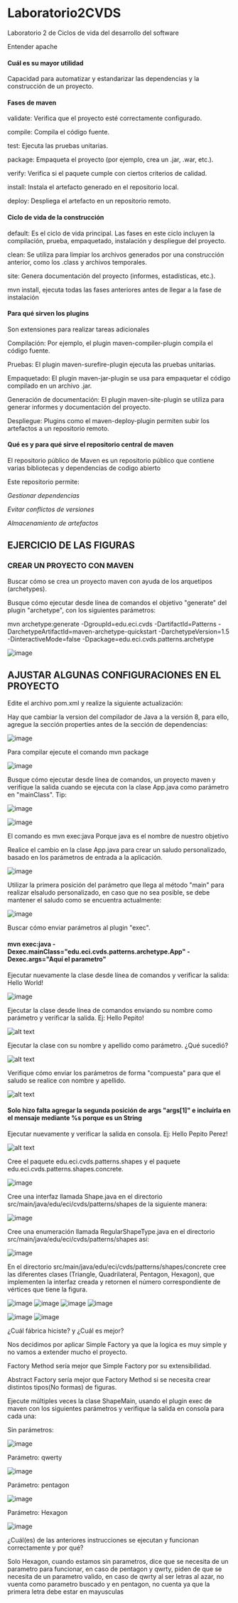 # Laboratorio2CVDS
Laboratorio 2 de Ciclos de vida del desarrollo del software

Entender apache

#### Cuál es su mayor utilidad

Capacidad para automatizar y estandarizar las dependencias y la construcción de un proyecto.




#### Fases de maven

validate: Verifica que el proyecto esté correctamente configurado.


compile: Compila el código fuente.


test: Ejecuta las pruebas unitarias.


package: Empaqueta el proyecto (por ejemplo, crea un .jar, .war, etc.).


verify: Verifica si el paquete cumple con ciertos criterios de calidad.


install: Instala el artefacto generado en el repositorio local.


deploy: Despliega el artefacto en un repositorio remoto.



#### Ciclo de vida de la construcción

default: Es el ciclo de vida principal. Las fases en este ciclo incluyen la compilación, prueba, empaquetado, instalación y despliegue del proyecto.


clean: Se utiliza para limpiar los archivos generados por una construcción anterior, como los .class y archivos temporales.


site: Genera documentación del proyecto (informes, estadísticas, etc.).

mvn install, ejecuta todas las fases anteriores antes de llegar a la fase de instalación


#### Para qué sirven los plugins

Son extensiones para realizar tareas adicionales

Compilación: Por ejemplo, el plugin maven-compiler-plugin compila el código fuente.


Pruebas: El plugin maven-surefire-plugin ejecuta las pruebas unitarias.


Empaquetado: El plugin maven-jar-plugin se usa para empaquetar el código compilado en un archivo .jar.


Generación de documentación: El plugin maven-site-plugin se utiliza para generar informes y documentación del proyecto.


Despliegue: Plugins como el maven-deploy-plugin permiten subir los artefactos a un repositorio remoto.


#### Qué es y para qué sirve el repositorio central de maven

El repositorio público de Maven es un repositorio público que contiene varias bibliotecas y dependencias de codigo abierto

Este repositorio permite:


_Gestionar dependencias_


_Evitar conflictos de versiones_


_Almacenamiento de artefactos_

## EJERCICIO DE LAS FIGURAS

### CREAR UN PROYECTO CON MAVEN

Buscar cómo se crea un proyecto maven con ayuda de los arquetipos (archetypes).



Busque cómo ejecutar desde línea de comandos el objetivo "generate" del plugin "archetype", con los siguientes parámetros:

mvn archetype:generate -DgroupId=edu.eci.cvds -DartifactId=Patterns -DarchetypeArtifactId=maven-archetype-quickstart -DarchetypeVersion=1.5 -DinteractiveMode=false -Dpackage=edu.eci.cvds.patterns.archetype

![image](Assets/CreciónProyectoMaven+Tree.png)

## AJUSTAR ALGUNAS CONFIGURACIONES EN EL PROYECTO

Edite el archivo pom.xml y realize la siguiente actualización:

Hay que cambiar la version del compilador de Java a la versión 8, para ello, agregue la sección properties antes de la sección de dependencias:

![image](Assets/CambioAProperties.png)

Para compilar ejecute el comando mvn package

![image](Assets/mvnPackage.png)



Busque cómo ejecutar desde línea de comandos, un proyecto maven y verifique la salida cuando se ejecuta con la clase App.java como parámetro en "mainClass". Tip:

![image](Assets/plugin.png)

![image](Assets/HelloWorld.png)

El comando es mvn exec:java 
Porque java es el nombre de nuestro objetivo

Realice el cambio en la clase App.java para crear un saludo personalizado, basado en los parámetros de entrada a la aplicación.

![image](Assets/Mensaje%20personalizado.png)

Utilizar la primera posición del parámetro que llega al método "main" para realizar elsaludo personalizado, en caso que no sea posible, se debe mantener el saludo como se encuentra actualmente:

![image](Assets/Mensaje%20personalizado%20si%20hay%20argumento.png)

Buscar cómo enviar parámetros al plugin "exec".

#### mvn exec:java -Dexec.mainClass="edu.eci.cvds.patterns.archetype.App" -Dexec.args="Aquí el parametro"


Ejecutar nuevamente la clase desde línea de comandos y verificar la salida: Hello World!


![image](Assets/VerificarHelloWorld.png)


Ejecutar la clase desde línea de comandos enviando su nombre como parámetro y verificar la salida. Ej: Hello Pepito!

![alt text](Assets/VerificarArgumento.png)


Ejecutar la clase con su nombre y apellido como parámetro. ¿Qué sucedió?

![alt text](Assets/ApellidoIgnorado.png)


Verifique cómo enviar los parámetros de forma "compuesta" para que el saludo se realice con nombre y apellido.

![alt text](Assets/CodigoPara2Parametros.png)


#### Solo hizo falta agregar la segunda posición de args "args[1]" e incluírla en el mensaje mediante %s porque es un String


Ejecutar nuevamente y verificar la salida en consola. Ej: Hello Pepito Perez!

![alt text](Assets/MensajeCon2Parametros.png)

Cree el paquete edu.eci.cvds.patterns.shapes y el paquete edu.eci.cvds.patterns.shapes.concrete.

![image](Assets/Paquetes.png)

Cree una interfaz llamada Shape.java en el directorio src/main/java/edu/eci/cvds/patterns/shapes de la siguiente manera:

![image](Assets/InterfazShape.png)

Cree una enumeración llamada RegularShapeType.java en el directorio src/main/java/edu/eci/cvds/patterns/shapes así:

![image](Assets/Enumclass.png)

En el directorio src/main/java/edu/eci/cvds/patterns/shapes/concrete cree las diferentes clases (Triangle, Quadrilateral, Pentagon, Hexagon), que implementen la interfaz creada y retornen el número correspondiente de vértices que tiene la figura.

![image](Assets/Triangle.png)
![image](Assets/Quadrilateral.png)
![image](Assets/Pentagon.png)
![image](Assets/Hexagon.png)


![image](Assets/ShapeFactory.png)
![image](Assets/Shapemain.png)

¿Cuál fábrica hiciste? y ¿Cuál es mejor?

Nos decidimos por aplicar Simple Factory ya que la logica es muy simple y no vamos a extender mucho el proyecto.

Factory Method sería mejor que Simple Factory por su extensibilidad.

Abstract Factory sería mejor que Factory Method si se necesita crear distintos tipos(No formas) de figuras. 

Ejecute múltiples veces la clase ShapeMain, usando el plugin exec de maven con los siguientes parámetros y verifique la salida en consola para cada una:

Sin parámetros:

![image](Assets/Sinparametros.png)

Parámetro: qwerty

![image](Assets/qwrty.png)

Parámetro: pentagon

![image](Assets/Pentagon.png)

Parámetro: Hexagon

![image](Assets/Hex.png)

¿Cuál(es) de las anteriores instrucciones se ejecutan y funcionan correctamente y por qué?

Solo Hexagon, cuando estamos sin parametros, dice que se necesita de un parametro para funcionar, en caso de pentagon y qwrty, piden de 
que se necesita de un parametro valido, en caso de qwrty al ser letras al azar, no vuenta como parametro buscado y en pentagon, no cuenta ya que la 
primera letra debe estar en mayusculas
